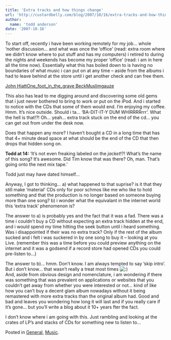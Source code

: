 ```yaml
---
title: 'Extra tracks and how things change'
url: 'http://custardbelly.com/blog/2007/10/16/extra-tracks-and-how-things-change/'
author:
  name: 'todd anderson'
date: '2007-10-16'
---
```


To start off, recently i have been working remotely for my job… whole ‘nother discussion… and what was once the ‘office’ (read: extra room where we didn’t know where to put stuff and has my computers) i retired to during the nights and weekends has become my proper ‘office’ (read: i am in here all the time now). Essentially what this has boiled down to is having no boundaries of what music i can put on at any time – aside from the albums i had to leave behind at the store until i get another check and can free them. 

[John Hiatt](http://www.mp3allz.com/)[One_foot_in_the_grave Beck](http://www.mp3kio.com/)[Muslimgauze](http://www.mp3kara.com/)

This also has lead to me digging around and discovering some old gems that i just never bothered to bring to work or put on the iPod. And i started to notice with the CDs that some of them would end. I’m enjoying my coffee. Hmm. It’s nice outside. Should i ta… ‘BA-DIT-IT-Y DUM WHIRRRRrrr’. What the hell is that!?! Oh… yeah… extra track stuck on the end of the cd… you can get out from under the desk now.

Does that happen any more? I haven’t bought a CD in a long time that has that 4+ minute dead space at what should be the end of the CD that then drops that hidden song on. 

**Todd at 14:** ‘It’s not even freaking labeled on the _jacket_!?! What’s the name of this song? It’s awesome. Did Tim know that was there? Oh, man. That’s going onto the next mix tape.’

Todd just may have dated himself… 

Anyway, I got to thinking… a) what happened to that suprise? is it that they still make ‘material’ CDs only for poor schmos like me who like to hold something and that the production is no longer based on someone buying more than one song? b) i wonder what the equivalant in the internet world this ‘extra track’ phenomenon is?

The answer to a) is probably yes and the fact that it was a fad. There was a time i couldn’t buy a CD without expecting an extra track hidden at the end, and i would spend my time hitting the seek button until i heard something. Was i disappointed if their was no extra track? Only if the rest of the album sucked and i felt i was suckered in by one song to buy it – looking at you Live. (remember this was a time before you could preview anything on the internet and it was a godsend if a record store had opened CDs you could pre-listen to…)

The answer to b)… hmm. Don’t know. I am always tempted to say ’skip intro’. But i don’t know… that wasn’t really a treat most times ![:)](http://custardbelly.com/blog/wp-includes/images/smilies/icon_smile.gif)  
And, aside from obvious design and nomenclature, i am wondering if there was something that was prevalent on applications or websites that you couldn’t get away from whether you were interested or not… kind of like how you can’t buy a decent glam album nowadays without it being remastered with more extra tracks than the original album had. Good and bad and leaves you wondering how long it will last and if you really care if it’s gone… but you’ll write a blog about it 10+ years fter the fact.

I don’t know where i am going with this. Just rambling and looking at the crates of LP’s and stacks of CDs for something new to listen to…

Posted in [General](http://custardbelly.com/blog/category/general/), [Music](http://custardbelly.com/blog/category/music/).
